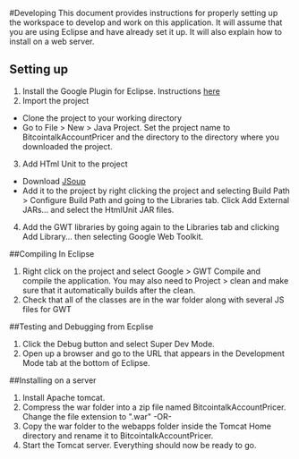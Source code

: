 #Developing
This document provides instructions for properly setting up the workspace to develop and work on this application. It will
assume that you are using Eclipse and have already set it up. It will also explain how to install on a web server.

## Setting up
1. Install the Google Plugin for Eclipse. Instructions [here](https://developers.google.com/eclipse/docs/download)
2. Import the project
  * Clone the project to your working directory
  * Go to File > New > Java Project. Set the project name to BitcointalkAccountPricer and the directory to the directory where you downloaded the project.
3. Add HTml Unit to the project
  * Download [JSoup](http://jsoup.org/)
  * Add it to the project by right clicking the project and selecting Build Path > Configure Build Path and going to the Libraries tab. Click Add External JARs... and select the HtmlUnit JAR files.
4. Add the GWT libraries by going again to the Libraries tab and clicking Add Library... then selecting Google Web Toolkit.

##Compiling In Eclipse
1. Right click on the project and select Google > GWT Compile and compile the application. You may also need to Project > clean and make sure that it automatically builds after the clean.
2. Check that all of the classes are in the war folder along with several JS files for GWT

##Testing and Debugging from Ecplise
1. Click the Debug button and select Super Dev Mode.
2. Open up a browser and go to the URL that appears in the Development Mode tab at the bottom of Eclipse.

##Installing on a server
1. Install Apache tomcat.
2. Compress the war folder into a zip file named BitcointalkAccountPricer. Change the file extension to ".war"
 -OR-
2. Copy the war folder to the webapps folder inside the Tomcat Home directory and rename it to BitcointalkAccountPricer.
3. Start the Tomcat server. Everything should now be ready to go.
